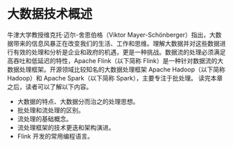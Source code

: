 # 大数据技术概述

牛津大学教授维克托·迈尔-舍恩伯格（Viktor Mayer-Schönberger）指出，大数据带来的信息风暴正在改变我们的生活、工作和思维。理解大数据并对这些数据进行有效的处理和分析是企业和政府的机遇，更是一种挑战。数据流的处理必须满足高吞吐和低延迟的特性，Apache Flink（以下简称 Flink）是一种针对数据流的大数据处理框架。开源领域比较知名的大数据处理框架 Apache Hadoop（以下简称 Hadoop）和 Apache Spark（以下简称 Spark），主要专注于批处理。
读完本章之后，读者可以了解以下内容。
- 大数据的特点、大数据分而治之的处理思想。
- 批处理和流处理的区别。
- 流处理的基础概念。
- 流处理框架的技术更迭和架构演进。
- Flink 开发的常用编程语言。


```{tableofcontents}
```